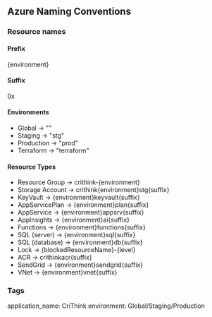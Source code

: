 ## Azure Naming Conventions

### Resource names
#### Prefix
{environment}

#### Suffix
0x

#### Environments
- Global -> ""
- Staging -> "stg"
- Production -> "prod"
- Terraform -> "terraform"

#### Resource Types
- Resource Group -> crithink-{environment}
- Storage Account -> crithink{environment}stg{suffix}
- KeyVault -> {environment}keyvault{suffix}
- AppServicePlan -> {environment}plan{suffix}
- AppService -> {environment}appsrv{suffix}
- AppInsights -> {environment}ai{suffix}
- Functions -> {environment}functions{suffix}
- SQL (server) -> {environment}sql{suffix}
- SQL (database) -> {environment}db{suffix}
- Lock -> {blockedResourceName}-{level}
- ACR -> crithinkacr{suffix}
- SendGrid -> {environment}sendgrid{suffix}
- VNet -> {environment}vnet{suffix}

### Tags
application_name: CriThink
environment: Global/Staging/Production